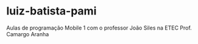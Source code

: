 # luiz-batista-pami
Aulas de programação Mobile 1 com o professor João Siles na ETEC Prof. Camargo Aranha 
